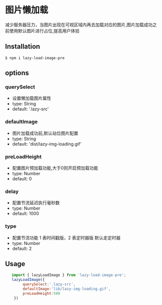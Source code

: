 # 图片懒加载
减少服务器压力，当图片出现在可视区域内再去加载对应的图片,图片加载成功之前使用默认图片进行占位,提高用户体验

## Installation

`$ npm i lazy-load-image-pre`

## options
### querySelect
* 设置懒加载图片属性 
* type: String
* default: '.lazy-src'
     
    
### defaultImage
* 图片加载成功前,默认站位图片配置
* type: String 
* default: 'dist/lazy-img-loading.gif'
    
### preLoadHeight  
* 配置图片预加载功能,大于0则开启预加载功能
* type: Number   
* default: 0

### delay  
* 配置节流延迟执行毫秒数
* type: Number   
* default: 1000

### type  
* 配置节流功能 1 表时间戳版，2 表定时器版 默认走定时器
* type: Number   
* default: 2

## Usage
```javascript
   import { lazyLoadImage } from 'lazy-load-image-pre';
   lazyLoadImage({
        querySelect:'.lazy-src',
        defaultImage:'lib/lazy-img-loading.gif',
        preLoadHeight:500
    })

```

